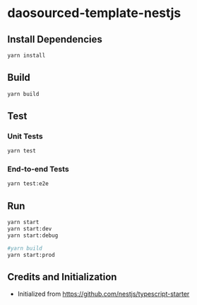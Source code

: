 <p align="center">
  <h1>daosourced-template-nestjs</h1>
</p>

## Install Dependencies

```bash
yarn install
```

## Build

```bash
yarn build
```

## Test

### Unit Tests

```bash
yarn test
```

### End-to-end Tests

```bash
yarn test:e2e
```

## Run

```bash
yarn start
yarn start:dev
yarn start:debug

#yarn build
yarn start:prod
```

## Credits and Initialization

- Initialized from https://github.com/nestjs/typescript-starter
